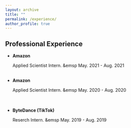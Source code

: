 ```yaml
---
layout: archive
title: ""
permalink: /experience/
author_profile: true
---
```

<html xmlns="http://www.w3.org/1999/xhtml" lang="en" xml:lang="en">
<!-- 
<head>
	<meta http-equiv="content-type" content="text/html; charset=utf-8" />
	<meta name="description" content="Your description goes here" />
	<meta name="keywords" content="your,keywords,goes,here" />
	<meta name="author" content="Your Name" />
	<link rel="stylesheet" type="text/css" href="https://fuy34.github.io/1024px.css" title="1024px" media="screen,projection" />
	<title>Zihan Zhou's Homepage</title>
</head>
 #border="0" width="850" cellspacing="1" bordercolor="#ffffff"
 -->
<body>
<h2>Professional Experience</h2>
<ul>
<li>
<b>Amazon</b> <br>
  <p> Applied Scientist Intern.  &emsp	May. 2021 - Aug. 2021 </p>
</li><br>

<li>
<b>Amazon</b> <br>
   <p>Applied Scientist Intern. &emsp	May. 2020 - Aug. 2020 </p>
<br>
</li><br>

<li>
<b>ByteDance (TikTok)</b> <br>
   <p> Reserch Intern. 			&emsp	May. 2019 - Aug. 2019</p>
<br>
</li><br>

</ul>

</body>
</html>

<!-- 
### Superpixel Segmentation with Fully Convolutional Networks 

**Fengting Yang**, Qian Sun, Hailin Jin, and Zihan Zhou

IEEE Conference on Computer Vision and Pattern Recognition (CVPR), 2020.

\[[paper](http://openaccess.thecvf.com/content_CVPR_2020/papers/Yang_Superpixel_Segmentation_With_Fully_Convolutional_Networks_CVPR_2020_paper.pdf)\] \[[supp](https://fuy34.github.io/files/08460-supp.pdf)\] \[[code](https://github.com/fuy34/superpixel_fcn)\] 
 -->
<!-- {% if author.googlescholar %}
  You can also find my articles on <u><a href="{{author.googlescholar}}">my Google Scholar profile</a>.</u>
{% endif %}

{% include base_path %}  

{% for post in site.publications reversed %}
  {% include archive-single.html %}
{% endfor %}
 -->